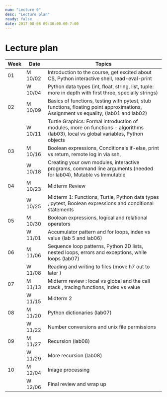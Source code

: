 ```yaml
---
num: "Lecture 0"
desc: "Lecture plan"
ready: false
date: 2017-08-08 09:30:00.00-7:00
---
```



# Lecture plan 

|   Week |  Date   |  Topics |
|--------|-------- | ------- |
|    01   | M 10/02 |  Introduction to the course, get excited about CS, Python interactive shell, read-eval-print|
|         | W 10/04 |  Python data types (int, float, string, list, tuple: more in depth with first three, specially strings)  |
|    02   | M 10/09 |   Basics of functions,  testing with pytest, stub functions,  floating point approximations, Assignment vs equality,  (lab01 and lab02) |
|         | W 10/11 |  Turtle Graphics: Formal introduction of modules,  more on functions -  algorithms (lab03), local vs global variables, Python objects|
|    03   | M 10/16 |  Boolean expressions, Conditionals if-else, print vs return, remote log in via ssh, |
|         | W 10/18 |  Creating your own modules, interactive programs, command line arguments (needed for lab04), Mutable vs Immutable |
|    04   | M 10/23 |  Midterm Review  |
|         | W 10/25 | Midterm 1: Functions, Turtle, Python data types , pytest, Boolean expressions and conditional statements  |
|    05   | M 10/30 | Boolean expressions, logical and relational operators    |
|         | W 11/01 |  Accumulator pattern and for loops, index vs value  (lab 5 and lab06)     |
|    06   | M 11/06 |  Sequence loop patterns, Python 2D lists, nested loops, errors and exceptions, while loops  (lab07) |
|         | W 11/08 |    Reading and writing to files   (move h7 out to later )|
|    07   | M 11/13 |     Midterm review : local vs global and the call stack , tracing functions, index vs value   |
|         | W 11/15 | Midterm 2         |
|    08   | M 11/20 |    Python dictionaries   (lab07)    |
|         | W 11/22 |   Number conversions and unix file permissions      |
|    09   | M 11/27 |   Recursion  (lab08)    |
|         | W 11/29 |   More recursion  (lab08)   |
|    10   | M 12/04 |   Image processing       |
|         | W 12/06 |  Final review and wrap up       |



